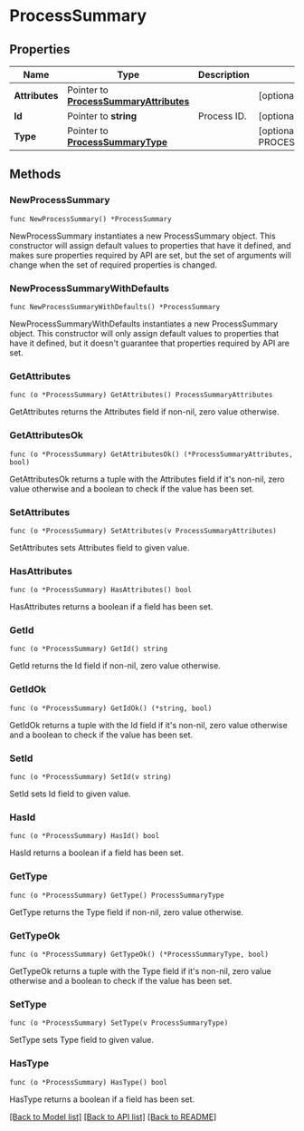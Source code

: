 # ProcessSummary

## Properties

Name | Type | Description | Notes
---- | ---- | ----------- | ------
**Attributes** | Pointer to [**ProcessSummaryAttributes**](ProcessSummaryAttributes.md) |  | [optional] 
**Id** | Pointer to **string** | Process ID. | [optional] 
**Type** | Pointer to [**ProcessSummaryType**](ProcessSummaryType.md) |  | [optional] [default to PROCESSSUMMARYTYPE_PROCESS]

## Methods

### NewProcessSummary

`func NewProcessSummary() *ProcessSummary`

NewProcessSummary instantiates a new ProcessSummary object.
This constructor will assign default values to properties that have it defined,
and makes sure properties required by API are set, but the set of arguments
will change when the set of required properties is changed.

### NewProcessSummaryWithDefaults

`func NewProcessSummaryWithDefaults() *ProcessSummary`

NewProcessSummaryWithDefaults instantiates a new ProcessSummary object.
This constructor will only assign default values to properties that have it defined,
but it doesn't guarantee that properties required by API are set.

### GetAttributes

`func (o *ProcessSummary) GetAttributes() ProcessSummaryAttributes`

GetAttributes returns the Attributes field if non-nil, zero value otherwise.

### GetAttributesOk

`func (o *ProcessSummary) GetAttributesOk() (*ProcessSummaryAttributes, bool)`

GetAttributesOk returns a tuple with the Attributes field if it's non-nil, zero value otherwise
and a boolean to check if the value has been set.

### SetAttributes

`func (o *ProcessSummary) SetAttributes(v ProcessSummaryAttributes)`

SetAttributes sets Attributes field to given value.

### HasAttributes

`func (o *ProcessSummary) HasAttributes() bool`

HasAttributes returns a boolean if a field has been set.

### GetId

`func (o *ProcessSummary) GetId() string`

GetId returns the Id field if non-nil, zero value otherwise.

### GetIdOk

`func (o *ProcessSummary) GetIdOk() (*string, bool)`

GetIdOk returns a tuple with the Id field if it's non-nil, zero value otherwise
and a boolean to check if the value has been set.

### SetId

`func (o *ProcessSummary) SetId(v string)`

SetId sets Id field to given value.

### HasId

`func (o *ProcessSummary) HasId() bool`

HasId returns a boolean if a field has been set.

### GetType

`func (o *ProcessSummary) GetType() ProcessSummaryType`

GetType returns the Type field if non-nil, zero value otherwise.

### GetTypeOk

`func (o *ProcessSummary) GetTypeOk() (*ProcessSummaryType, bool)`

GetTypeOk returns a tuple with the Type field if it's non-nil, zero value otherwise
and a boolean to check if the value has been set.

### SetType

`func (o *ProcessSummary) SetType(v ProcessSummaryType)`

SetType sets Type field to given value.

### HasType

`func (o *ProcessSummary) HasType() bool`

HasType returns a boolean if a field has been set.


[[Back to Model list]](../README.md#documentation-for-models) [[Back to API list]](../README.md#documentation-for-api-endpoints) [[Back to README]](../README.md)


